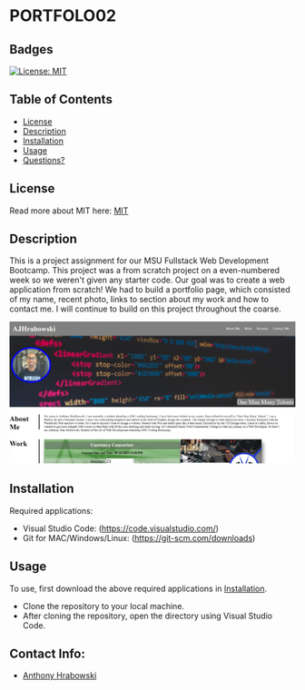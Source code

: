 # PORTFOLO02

## Badges

[![License: MIT](https://img.shields.io/badge/License-MIT-yellow.svg)](https://opensource.org/licenses/MIT)

## Table of Contents

- [License](#license)
- [Description](#description)
- [Installation](#installation)
- [Usage](#usage)
- [Questions?](#questions)

## License

Read more about MIT here:
[MIT](https://opensource.org/licenses/MIT)

## Description

This is a project assignment for our MSU Fullstack Web Development Bootcamp. This project was a from scratch project on a even-numbered week so we weren't given any starter code. Our goal was to create a web application from scratch! We had to build a portfolio page, which consisted of my name, recent photo, links to section about my work and how to contact me. I will continue to build on this project throughout the coarse.

![Alt text](<Assets/Portfolio Screenshot.png>)

## Installation

Required applications:
- Visual Studio Code: (https://code.visualstudio.com/)
- Git for MAC/Windows/Linux: (https://git-scm.com/downloads)

## Usage

To use, first download the above required applications in [Installation](#installation).

- Clone the repository to your local machine.
- After cloning the repository, open the directory using Visual Studio Code. 


## Contact Info:

- [Anthony Hrabowski](https://github.com/Ajhrabowski)

